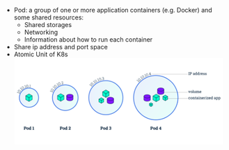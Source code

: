 - Pod: a group of one or more application containers (e.g. Docker) and some shared resources:
    - Shared storages
    - Networking
    - Information about how to run each container
- Share ip address and port space
- Atomic Unit of K8s
![Pods](../assets/module_03_pods.svg "Pods")



